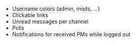  * Username colors (admin, mods, ...)
 * Clickable links
 * Unread messages per channel
 * Polls
 * Notifications for received PMs while logged out